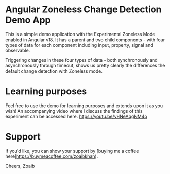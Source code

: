 # Angular Zoneless Change Detection Demo App

This is a simple demo application with the Experimental Zoneless Mode enabled in Angular v18. It has a parent and two child components - with four types of data for each component including input, property, signal and observable.

Triggering changes in these four types of data - both synchronously and asynchronously through timeout, shows us pretty clearly the differences the default change detection with Zoneless mode.

# Learning purposes

Feel free to use the demo for learning purposes and extends upon it as you wish! An accompanying video where I discuss the findings of this experiment can be accessed here.
https://youtu.be/vHNeAqgNM4o

# Support

If you'd like, you can show your support by [buying me a coffee here]https://buymeacoffee.com/zoaibkhan).

Cheers,
Zoaib
